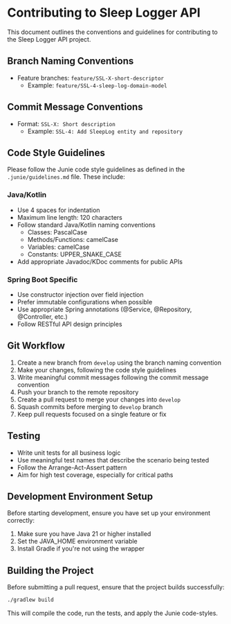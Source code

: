 # Contributing to Sleep Logger API

This document outlines the conventions and guidelines for contributing to the Sleep Logger API project.

## Branch Naming Conventions

- Feature branches: `feature/SSL-X-short-descriptor`
  - Example: `feature/SSL-4-sleep-log-domain-model`

## Commit Message Conventions

- Format: `SSL-X: Short description`
  - Example: `SSL-4: Add SleepLog entity and repository`

## Code Style Guidelines

Please follow the Junie code style guidelines as defined in the `.junie/guidelines.md` file. These include:

### Java/Kotlin
- Use 4 spaces for indentation
- Maximum line length: 120 characters
- Follow standard Java/Kotlin naming conventions
  - Classes: PascalCase
  - Methods/Functions: camelCase
  - Variables: camelCase
  - Constants: UPPER_SNAKE_CASE
- Add appropriate Javadoc/KDoc comments for public APIs

### Spring Boot Specific
- Use constructor injection over field injection
- Prefer immutable configurations when possible
- Use appropriate Spring annotations (@Service, @Repository, @Controller, etc.)
- Follow RESTful API design principles

## Git Workflow

1. Create a new branch from `develop` using the branch naming convention
2. Make your changes, following the code style guidelines
3. Write meaningful commit messages following the commit message convention
4. Push your branch to the remote repository
5. Create a pull request to merge your changes into `develop`
6. Squash commits before merging to `develop` branch
7. Keep pull requests focused on a single feature or fix

## Testing

- Write unit tests for all business logic
- Use meaningful test names that describe the scenario being tested
- Follow the Arrange-Act-Assert pattern
- Aim for high test coverage, especially for critical paths

## Development Environment Setup

Before starting development, ensure you have set up your environment correctly:

1. Make sure you have Java 21 or higher installed
2. Set the JAVA_HOME environment variable
3. Install Gradle if you're not using the wrapper

## Building the Project

Before submitting a pull request, ensure that the project builds successfully:

```bash
./gradlew build
```

This will compile the code, run the tests, and apply the Junie code-styles.
